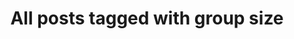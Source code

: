 ---
layout: tag
title: "All posts tagged with group size"
permalink: /weblog/tags/group-size/
taxonomy: group size
---